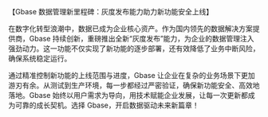 【Gbase 数据管理新里程碑：灰度发布能力助力新功能安全上线】

在数字化转型浪潮中，数据已成为企业核心资产。作为国内领先的数据解决方案提供商，Gbase 持续创新，重磅推出全新“灰度发布”能力，为企业的数据管理注入强劲动力。这一功能不仅实现了新功能的逐步部署，还有效降低了业务中断风险，确保系统稳定运行。

通过精准控制新功能的上线范围与进度，Gbase 让企业在复杂的业务场景下更加游刃有余。从测试到生产环境，每一步都经过严密验证，确保新功能安全、高效地落地。Gbase 始终以用户需求为导向，用技术赋能企业发展，让每一次更新都成为可靠的成长契机。选择 Gbase，开启数据驱动未来新篇章！